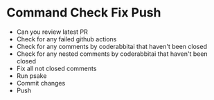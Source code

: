 # Command Check Fix Push

- Can you review latest PR
- Check for any failed github actions
- Check for any comments by coderabbitai that haven't been closed
- Check for any nested comments by coderabbitai that haven't been closed
- Fix all not closed comments
- Run psake
- Commit changes
- Push
